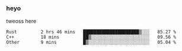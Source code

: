 ### heyo
tweoss here

<!--START_SECTION:waka-->

```text
Rust         2 hrs 46 mins   █████████████████████▒░░░   85.27 %
C++          18 mins         ██▒░░░░░░░░░░░░░░░░░░░░░░   09.56 %
Other        9 mins          █▒░░░░░░░░░░░░░░░░░░░░░░░   05.04 %
```

<!--END_SECTION:waka-->

<!--
**Tweoss/tweoss** is a ✨ _special_ ✨ repository because its `README.md` (this file) appears on your GitHub profile.

Here are some ideas to get you started:

- 🔭 I’m currently working on ...
- 🌱 I’m currently learning ...
- 👯 I’m looking to collaborate on ...
- 🤔 I’m looking for help with ...
- 💬 Ask me about ...
- 📫 How to reach me: ...
- 😄 Pronouns: ...
- ⚡ Fun fact: ...
-->
